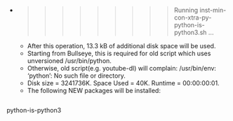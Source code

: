 * >>>>>>>>> Running inst-min-con-xtra-py-python-is-python3.sh ...
  * After this operation, 13.3 kB of additional disk space will be used.
  * Starting from Bullseye, this is required for old script which uses unversioned /usr/bin/python.
  * Otherwise, old script(e.g. youtube-dl) will complain: /usr/bin/env: ‘python’: No such file or directory.
  * Disk size = 3241736K. Space Used = 40K. Runtime = 00:00:00:01.
  * The following NEW packages will be installed:
  ```bash
python-is-python3
  ```
